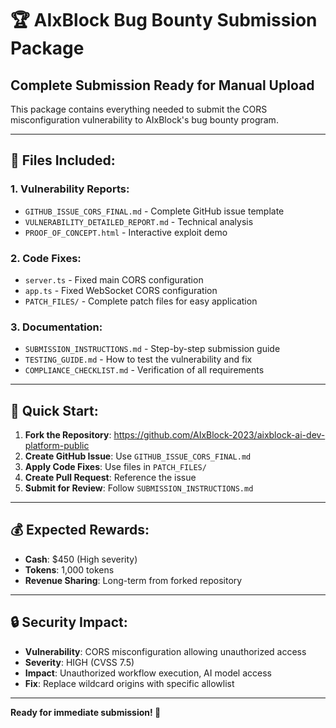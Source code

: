 # 🏆 AIxBlock Bug Bounty Submission Package

## **Complete Submission Ready for Manual Upload**

This package contains everything needed to submit the CORS misconfiguration vulnerability to AIxBlock's bug bounty program.

---

## **📁 Files Included:**

### **1. Vulnerability Reports:**
- `GITHUB_ISSUE_CORS_FINAL.md` - Complete GitHub issue template
- `VULNERABILITY_DETAILED_REPORT.md` - Technical analysis
- `PROOF_OF_CONCEPT.html` - Interactive exploit demo

### **2. Code Fixes:**
- `server.ts` - Fixed main CORS configuration
- `app.ts` - Fixed WebSocket CORS configuration
- `PATCH_FILES/` - Complete patch files for easy application

### **3. Documentation:**
- `SUBMISSION_INSTRUCTIONS.md` - Step-by-step submission guide
- `TESTING_GUIDE.md` - How to test the vulnerability and fix
- `COMPLIANCE_CHECKLIST.md` - Verification of all requirements

---

## **🚀 Quick Start:**

1. **Fork the Repository**: https://github.com/AIxBlock-2023/aixblock-ai-dev-platform-public
2. **Create GitHub Issue**: Use `GITHUB_ISSUE_CORS_FINAL.md`
3. **Apply Code Fixes**: Use files in `PATCH_FILES/`
4. **Create Pull Request**: Reference the issue
5. **Submit for Review**: Follow `SUBMISSION_INSTRUCTIONS.md`

---

## **💰 Expected Rewards:**
- **Cash**: $450 (High severity)
- **Tokens**: 1,000 tokens  
- **Revenue Sharing**: Long-term from forked repository

---

## **🔒 Security Impact:**
- **Vulnerability**: CORS misconfiguration allowing unauthorized access
- **Severity**: HIGH (CVSS 7.5)
- **Impact**: Unauthorized workflow execution, AI model access
- **Fix**: Replace wildcard origins with specific allowlist

---

**Ready for immediate submission! 🎯**

